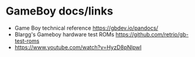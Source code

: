 # GameBoy docs/links

* Game Boy technical reference <https://gbdev.io/pandocs/>
* Blargg's Gameboy hardware test ROMs <https://github.com/retrio/gb-test-roms>
* <https://www.youtube.com/watch?v=HyzD8pNlpwI>
